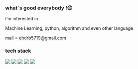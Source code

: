 ### what`s good everybody !😊 


i'm interested in 

Machine Learning, python, algorithm and even other language

mail = ehdrb5719@gmail.com

### tech stack

<img src="https://img.shields.io/badge/Python-orange?style=plastic&logo=Python&logoColor=#3776AB"/> <img src="https://img.shields.io/badge/Postgresql-white?style=plastic&logo=Postgresql&logoColor=#3776AB"> <img src="https://img.shields.io/badge/SQlite-black?style=plastic&logo=SQlite&logoColor=white"/> <img src="https://img.shields.io/badge/Docker-blue?style=plastic&logo=Docker&logoColor=white"/> <img src="https://img.shields.io/badge/Keras-red?style=plastic&logo=Keras&logoColor=white"/>


